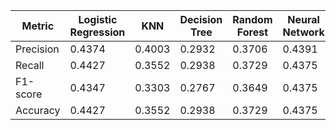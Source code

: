 | Metric     | Logistic Regression | KNN    | Decision Tree | Random Forest | Neural Network |
|------------|---------------------|--------|---------------|---------------|----------------|
| Precision  | 0.4374              | 0.4003 | 0.2932        | 0.3706        | 0.4391         |
| Recall     | 0.4427              | 0.3552 | 0.2938        | 0.3729        | 0.4375         |
| F1-score   | 0.4347              | 0.3303 | 0.2767        | 0.3649        | 0.4375         |
| Accuracy   | 0.4427              | 0.3552 | 0.2938        | 0.3729        | 0.4375         |

